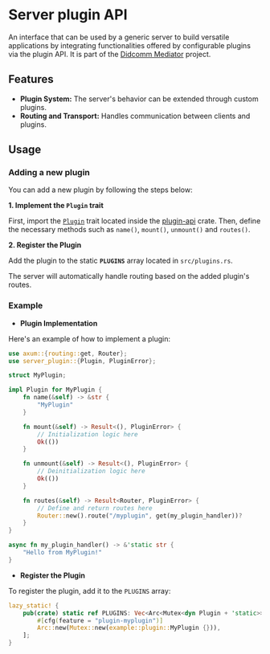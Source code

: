 # Server plugin API

An interface that can be used by a generic server to build versatile applications by integrating functionalities offered by configurable plugins via the plugin API. It is part of the [Didcomm Mediator](https://github.com/adorsys/didcomm-mediator-rs/) project.

## Features

* **Plugin System:** The server's behavior can be extended through custom plugins.
* **Routing and Transport:** Handles communication between clients and plugins.

## Usage

### Adding a new plugin

You can add a new plugin by following the steps below:

**1. Implement the `Plugin` trait**

First, import the [`Plugin`](../plugin-api/src/lib.rs) trait located inside the [plugin-api](../plugin-api) crate. Then,
define the necessary methods such as `name()`, `mount()`, `unmount()` and `routes()`.

**2. Register the Plugin**  

Add the plugin to the static **`PLUGINS`** array located in `src/plugins.rs`.  

The server will automatically handle routing based on the added plugin's routes.

### Example

* **Plugin Implementation**

Here's an example of how to implement a plugin:

```rust
use axum::{routing::get, Router};
use server_plugin::{Plugin, PluginError};

struct MyPlugin;

impl Plugin for MyPlugin {
    fn name(&self) -> &str {
        "MyPlugin"
    }

    fn mount(&self) -> Result<(), PluginError> {
        // Initialization logic here
        Ok(())
    }

    fn unmount(&self) -> Result<(), PluginError> {
        // Deinitialization logic here
        Ok(())
    }

    fn routes(&self) -> Result<Router, PluginError> {
        // Define and return routes here
        Router::new().route("/myplugin", get(my_plugin_handler))?
    }
}

async fn my_plugin_handler() -> &'static str {
    "Hello from MyPlugin!"
}
```

* **Register the Plugin**

To register the plugin, add it to the `PLUGINS` array:

```rust
lazy_static! {
    pub(crate) static ref PLUGINS: Vec<Arc<Mutex<dyn Plugin + 'static>>> = vec![
        #[cfg(feature = "plugin-myplugin")]
        Arc::new(Mutex::new(example::plugin::MyPlugin {})),
    ];
}
```
